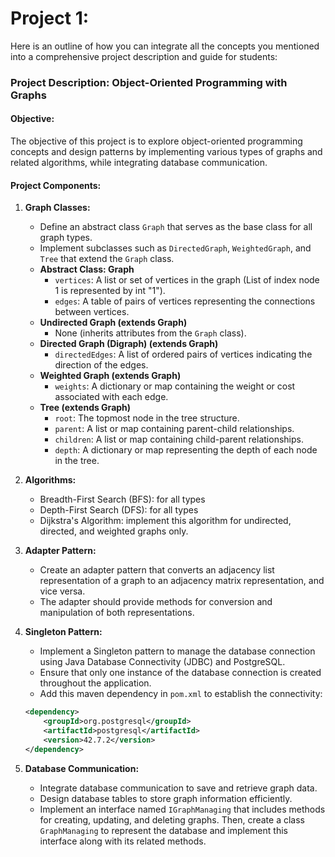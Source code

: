 # Project 1:

Here is an outline of how you can integrate all the concepts you mentioned into a comprehensive project description and guide for students:

### Project Description: Object-Oriented Programming with Graphs

#### Objective:
The objective of this project is to explore object-oriented programming concepts and design patterns by implementing various types of graphs and related algorithms, while integrating database communication.

#### Project Components:

1. **Graph Classes:**
    - Define an abstract class `Graph` that serves as the base class for all graph types.
    - Implement subclasses such as `DirectedGraph`, `WeightedGraph`, and `Tree` that extend the `Graph` class.
    - **Abstract Class: Graph**
        - `vertices`: A list or set of vertices in the graph (List of index node 1 is represented by int "1").
        - `edges`: A table of pairs of vertices representing the connections between vertices.
    - **Undirected Graph (extends Graph)**
        - None (inherits attributes from the `Graph` class).
    - **Directed Graph (Digraph) (extends Graph)**
        - `directedEdges`: A list of ordered pairs of vertices indicating the direction of the edges.
    - **Weighted Graph (extends Graph)**
        - `weights`: A dictionary or map containing the weight or cost associated with each edge.
    - **Tree (extends Graph)**
        - `root`: The topmost node in the tree structure.
        - `parent`: A list or map containing parent-child relationships.
        - `children`: A list or map containing child-parent relationships.
        - `depth`: A dictionary or map representing the depth of each node in the tree.

2. **Algorithms:**
    - Breadth-First Search (BFS): for all types
    - Depth-First Search (DFS): for all types
    - Dijkstra's Algorithm: implement this algorithm for undirected, directed, and weighted graphs only.


3. **Adapter Pattern:**
    - Create an adapter pattern that converts an adjacency list representation of a graph to an adjacency matrix representation, and vice versa.
    - The adapter should provide methods for conversion and manipulation of both representations.

4. **Singleton Pattern:**
    - Implement a Singleton pattern to manage the database connection using Java Database Connectivity (JDBC) and PostgreSQL.
    - Ensure that only one instance of the database connection is created throughout the application.
    - Add this maven dependency in `pom.xml` to establish the connectivity:
    ```xml
    <dependency>
        <groupId>org.postgresql</groupId>
        <artifactId>postgresql</artifactId>
        <version>42.7.2</version>
    </dependency>
    ```
5. **Database Communication:**
    - Integrate database communication to save and retrieve graph data.
    - Design database tables to store graph information efficiently.
    - Implement an interface named `IGraphManaging` that includes methods for creating, updating, and deleting graphs. Then, create a class `GraphManaging` to represent the database and implement this interface along with its related methods.


